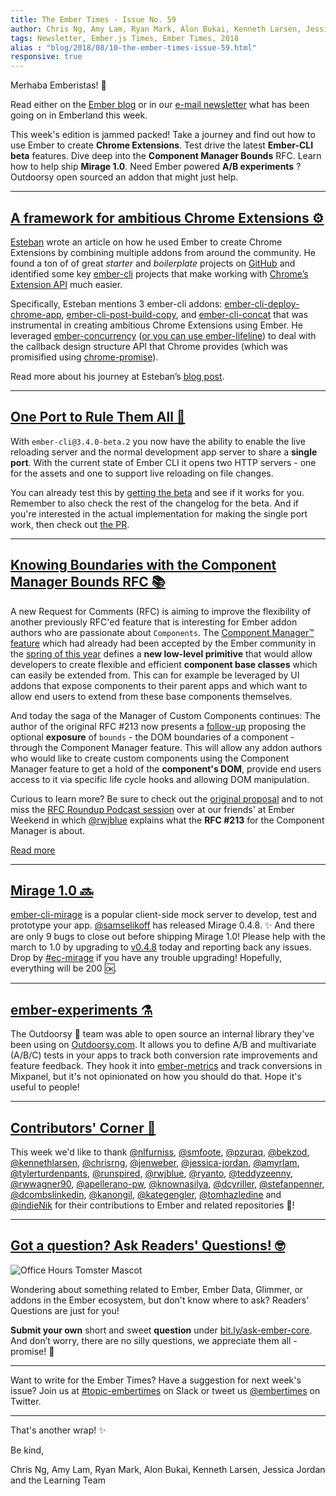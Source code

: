 ```yaml
---
title: The Ember Times - Issue No. 59
author: Chris Ng, Amy Lam, Ryan Mark, Alon Bukai, Kenneth Larsen, Jessica Jordan
tags: Newsletter, Ember.js Times, Ember Times, 2018
alias : "blog/2018/08/10-the-ember-times-issue-59.html"
responsive: true
---
```


Merhaba Emberistas! 🐹

Read either on the [Ember blog](https://emberjs.com/blog/tags/newsletter.html) or in our [e-mail newsletter](https://the-emberjs-times.ongoodbits.com/) what has been going on in Emberland this week.

This week's edition is jammed packed! Take a journey and find out how to use Ember to create **Chrome Extensions**. Test drive the latest **Ember-CLI beta** features.  Dive deep into the **Component Manager Bounds** RFC. Learn how to help ship **Mirage 1.0**.  Need Ember powered **A/B experiments** ? Outdoorsy open sourced an addon that might just help.

---

## [A framework for ambitious Chrome Extensions ⚙](https://envoy.engineering/a-framework-for-ambitious-chrome-extensions-b08d1f4b944d)

[Esteban](https://github.com/esbanarango) wrote an article on how he used Ember to create Chrome Extensions by combining multiple addons from around the community. He found a ton of of great _starter_ and _boilerplate_ projects on [GitHub](https://www.github.com) and identified some key [ember-cli](https://github.com/ember-cli/ember-cli) projects that make working with [Chrome’s Extension API](https://developer.chrome.com/extensions/api_index) much easier.

Specifically, Esteban mentions 3 ember-cli addons: [ember-cli-deploy-chrome-app](https://github.com/rmachielse/ember-cli-deploy-chrome-app), [ember-cli-post-build-copy](https://github.com/tgsoverly/ember-cli-post-build-copy), and [ember-cli-concat](https://github.com/sir-dunxalot/ember-cli-concat) that was instrumental in creating ambitious Chrome Extensions using Ember. He leveraged [ember-concurrency](https://github.com/machty/ember-concurrency) ([or you can use ember-lifeline](https://discuss.emberjs.com/t/readers-questions-whats-the-difference-between-ember-lifeline-and-ember-concurrency-and-which-one-should-be-used/15197)) to deal with the callback design structure API that Chrome provides (which was promisified using [chrome-promise](https://github.com/tfoxy/chrome-promise)).

Read more about his journey at Esteban’s [blog post](https://envoy.engineering/a-framework-for-ambitious-chrome-extensions-b08d1f4b944d).

---

## [One Port to Rule Them All 💍](https://github.com/ember-cli/ember-cli/releases/tag/v3.4.0-beta.2)
With `ember-cli@3.4.0-beta.2` you now have the ability to enable the live reloading server and the normal development app server to share a **single port**. With the current state of Ember CLI it opens two HTTP servers - one for the assets and one to support live reloading on file changes.

You can already test this by [getting the beta](https://github.com/ember-cli/ember-cli/releases/tag/v3.4.0-beta.2) and see if it works for you. Remember to also check the rest of the changelog for the beta. And if you're interested in the actual implementation for making the single port work, then check out [the PR](https://github.com/ember-cli/ember-cli/pull/7940).

---

## [Knowing Boundaries with the Component Manager Bounds RFC 📚](https://github.com/emberjs/rfcs/pull/351)

A new Request for Comments (RFC) is aiming to improve the flexibility of another previously
RFC'ed feature that is interesting for Ember addon authors who are passionate about `Components`.
The [Component Manager™ feature](https://emberjs.github.io/rfcs/0213-custom-components.html) which had
already had been accepted by the Ember community in the [spring of this year](https://github.com/emberjs/rfcs/pull/213#issuecomment-374981569) defines a **new low-level primitive** that would allow developers to create flexible and efficient **component base classes**
which can easily be extended from. This can for example be leveraged by UI addons that expose
components to their parent apps and which want to allow end users to extend from these base components themselves.

And today the saga of the Manager of Custom Components continues:
The author of the original RFC \#213 now presents a [follow-up](https://github.com/emberjs/rfcs/pull/351)
proposing the optional **exposure** of `bounds` - the DOM boundaries of a component - through the Component Manager feature.
This will allow any addon authors who would like to create custom components using the
Component Manager feature to get a hold of the **component's DOM**, provide end users access to it via
specific life cycle hooks and allowing DOM manipulation.

Curious to learn more? Be sure to check out the [original proposal](https://github.com/emberjs/rfcs/blob/4f541c350cd4f366eed66fa80ef320bb38656b20/text/0000-Component-Manager-Bounds.md)
and to not miss the [RFC Roundup Podcast session](https://emberweekend.com/episodes/rfc-roundup-with-rwjblue) over at
our friends' at Ember Weekend in which [@rwjblue](https://github.com/rwjblue) explains what the **RFC \#213** for the Component Manager is about.

<a class="ember-button ember-button--centered" href="https://github.com/emberjs/rfcs/blob/4f541c350cd4f366eed66fa80ef320bb38656b20/text/0000-Component-Manager-Bounds.md" target="compmanager">Read more</a>

---

## [Mirage 1.0 🔜](https://github.com/samselikoff/ember-cli-mirage/releases/tag/v0.4.8)

[ember-cli-mirage](http://www.ember-cli-mirage.com/) is a popular client-side mock server to develop, test and prototype your app. [@samselikoff](https://github.com/samselikoff) has released Mirage 0.4.8. ✨ And there are only 9 bugs to close out before shipping Mirage 1.0! Please help with the march to 1.0 by upgrading to [v0.4.8](https://github.com/samselikoff/ember-cli-mirage/releases/tag/v0.4.8) today and reporting back any issues. Drop by [#ec-mirage](https://embercommunity.slack.com/messages/C0TG21RPW/) if you have any trouble upgrading! Hopefully, everything will be 200 🆗.

---

## [ember-experiments ⚗️](https://github.com/outdoorsy/ember-experiments)

The Outdoorsy 🌲 team was able to open source an internal library they've been using on [Outdoorsy.com](https://www.outdoorsy.com/). It allows you to define A/B and multivariate (A/B/C) tests in your apps to track both conversion rate improvements and feature feedback. They hook it into [ember-metrics](https://github.com/poteto/ember-metrics) and track conversions in Mixpanel, but it's not opinionated on how you should do that. Hope it's useful to people!

---

## [Contributors' Corner 🤝](https://guides.emberjs.com/release/contributing/repositories/)

<p>This week we'd like to thank <a href="https://github.com/nlfurniss" target="gh-user">@nlfurniss</a>, <a href="https://github.com/smfoote" target="gh-user">@smfoote</a>, <a href="https://github.com/pzuraq" target="gh-user">@pzuraq</a>, <a href="https://github.com/bekzod" target="gh-user">@bekzod</a>, <a href="https://github.com/kennethlarsen" target="gh-user">@kennethlarsen</a>, <a href="https://github.com/chrisrng" target="gh-user">@chrisrng</a>, <a href="https://github.com/jenweber" target="gh-user">@jenweber</a>, <a href="https://github.com/jessica-jordan" target="gh-user">@jessica-jordan</a>, <a href="https://github.com/amyrlam" target="gh-user">@amyrlam</a>, <a href="https://github.com/tylerturdenpants" target="gh-user">@tylerturdenpants</a>, <a href="https://github.com/runspired" target="gh-user">@runspired</a>, <a href="https://github.com/rwjblue" target="gh-user">@rwjblue</a>, <a href="https://github.com/ryanto" target="gh-user">@ryanto</a>, <a href="https://github.com/teddyzeenny" target="gh-user">@teddyzeenny</a>, <a href="https://github.com/rwwagner90" target="gh-user">@rwwagner90</a>, <a href="https://github.com/apellerano-pw" target="gh-user">@apellerano-pw</a>, <a href="https://github.com/knownasilya" target="gh-user">@knownasilya</a>, <a href="https://github.com/dcyriller" target="gh-user">@dcyriller</a>, <a href="https://github.com/stefanpenner" target="gh-user">@stefanpenner</a>, <a href="https://github.com/dcombslinkedin" target="gh-user">@dcombslinkedin</a>, <a href="https://github.com/kanongil" target="gh-user">@kanongil</a>, <a href="https://github.com/kategengler" target="gh-user">@kategengler</a>, <a href="https://github.com/tomhazledine" target="gh-user">@tomhazledine</a> and <a href="https://github.com/indieNik" target="gh-user">@indieNik</a> for their contributions to Ember and related repositories 💖!</p>

---

## [Got a question? Ask Readers' Questions! 🤓](https://docs.google.com/forms/d/e/1FAIpQLScqu7Lw_9cIkRtAiXKitgkAo4xX_pV1pdCfMJgIr6Py1V-9Og/viewform)

<div class="blog-row">
  <img class="float-right small transparent padded" alt="Office Hours Tomster Mascot" title="Readers' Questions" src="/images/tomsters/officehours.png" />

  <p>Wondering about something related to Ember, Ember Data, Glimmer, or addons in the Ember ecosystem, but don't know where to ask? Readers’ Questions are just for you!</p>

<p><strong>Submit your own</strong> short and sweet <strong>question</strong> under <a href="https://bit.ly/ask-ember-core" target="rq">bit.ly/ask-ember-core</a>. And don’t worry, there are no silly questions, we appreciate them all - promise! 🤞</p>

</div>

---

Want to write for the Ember Times? Have a suggestion for next week's issue? Join us at [#topic-embertimes](https://embercommunity.slack.com/messages/C8P6UPWNN/) on Slack or tweet us [@embertimes](https://twitter.com/embertimes) on Twitter.

---


That's another wrap! ✨

Be kind,

Chris Ng, Amy Lam, Ryan Mark, Alon Bukai, Kenneth Larsen, Jessica Jordan and the Learning Team
